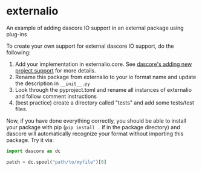 # externalio
An example of adding dascore IO support in an external package using plug-ins

To create your own support for external dascore IO support, do the following:

1. Add your implementation in externalio.core. See [dascore's adding new project support](https://dascore.org/contributing/new_format.html) for more details.
2. Rename this package from externalio to your io format name and update the description in `__init__.py`
3. Look through the pyproject.toml and rename all instances of externalio and follow comment instructions
4. (best practice) create a directory called "tests" and add some tests/test files.

Now, if you have done everything correctly, you should be able to install your package with pip (`pip install .` if in the package directory) and dascore will automatically recognize your format without importing this package.
Try it via:

```python
import dascore as dc

patch = dc.spool("path/to/myfile")[0]

```
